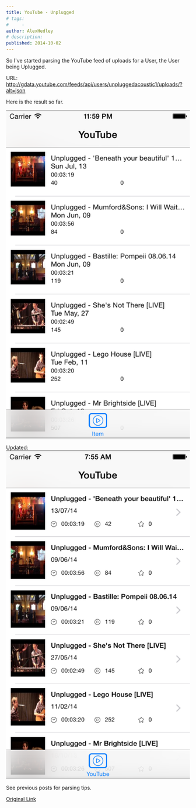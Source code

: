 ```yaml
---
title: YouTube - Unplugged
# tags:
#     - 
author: AlexHedley
# description: 
published: 2014-10-02
---
```


So I've started parsing the YouTube feed of uploads for a User, the User being Uplugged.

URL: http://gdata.youtube.com/feeds/api/users/unpluggedacoustic1/uploads/?alt=json

Here is the result so far.

![YouTube - Unplugged](images/youtube-unplugged.png)

Updated:
![YouTube - Unplugged (2)](images/youtube-unplugged-2.png)

See previous posts for parsing tips.

[Original Link](https://alexhedley.wordpress.com/2014/10/02/youtube-unplugged/)

